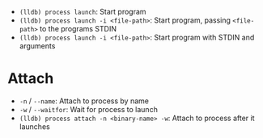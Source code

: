 - `(lldb) process launch`: Start program
- `(lldb) process launch -i <file-path>`: Start program, passing `<file-path>` to the programs STDIN
- `(lldb) process launch -i <file-path>`: Start program with STDIN and arguments

# Attach

- `-n` / `--name`: Attach to process by name
- `-w` / `--waitfor`: Wait for process to launch
- `(lldb) process attach -n <binary-name> -w`: Attach to process after it launches
